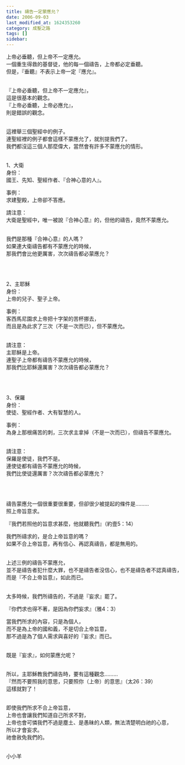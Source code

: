 ```yaml
---
title: 禱告一定蒙應允？
date: 2006-09-03
last_modified_at: 1624353260
category: 成聖之路
tags: []
sidebar: 
---
```


<p>上帝必垂聽，但上帝不一定應允。<br/>
一個重生得救的基督徒，他的每一個禱告，上帝都必定垂聽。<br/>
但是，『垂聽』不表示上帝一定『應允』。</p>
<p><br/>
『上帝必垂聽，但上帝不一定應允』，<br/>
這是很基本的觀念。<br/>
『上帝必垂聽，上帝必應允』，<br/>
則是錯誤的觀念。</p>
<p><br/>
這裡舉三個聖經中的例子。<br/>
連聖經裡的例子都會這樣不蒙應允了，就別提我們了。<br/>
我們都沒這三個人那麼偉大，當然會有許多不蒙應允的情形。</p>
<p><br/>
1、大衛<br/>
身份：<br/>
國王、先知、聖經作者、『合神心意的人』。</p>
<p>事例：<br/>
求建聖殿，上帝卻不答應。</p>
<p>請注意：<br/>
大衛是聖經中，唯一被說『合神心意』的，但他的禱告，竟然不蒙應允。</p>
<p><br/>
我們是那種『合神心意』的人嗎？<br/>
如果連大衛禱告都有不蒙應允的時候，<br/>
那我們會比他更厲害，次次禱告都必蒙應允？</p>
<p> </p>
<p><br/>
2、主耶穌<br/>
身份：<br/>
上帝的兒子、聖子上帝。</p>
<p>事例：<br/>
客西馬尼園求上帝把十字架的苦杯挪去，<br/>
而且是為此求了三次（不是一次而已），但不蒙應允。</p>
<p><br/>
請注意：<br/>
主耶穌是上帝。<br/>
連聖子上帝都有禱告不蒙應允的時候，<br/>
那我們比耶穌還厲害？次次禱告都必蒙應允？</p>
<p> </p>
<p><br/>
3、保羅<br/>
身份：<br/>
使徒、聖經作者、大有智慧的人。</p>
<p>事例：<br/>
為身上那根痛苦的刺，三次求主拿掉（不是一次而已），但禱告不蒙應允。</p>
<p><br/>
請注意：<br/>
保羅是使徒，我們不是。<br/>
連使徒都有禱告不蒙應允的時候，<br/>
我們比使徒還厲害？次次禱告都必蒙應允？</p>
<p> </p>
<p><br/>
禱告蒙應允一個很重要很重要，但卻很少被提起的條件是………<br/>
照上帝旨意求。</p>
<p>『我們若照他的旨意求甚麼，他就聽我們』（約壹5：14）</p>
<p>我們所禱求的，是合上帝旨意的嗎？<br/>
如果不合上帝旨意，再有信心、再認真禱告，都是無用的。</p>
<p><br/>
上述三例的禱告不蒙應允，<br/>
並不是禱告者犯什麼大罪，也不是禱告者沒信心，也不是禱告者不認真禱告，<br/>
而是『不合上帝旨意』，如此而已。</p>
<p><br/>
太多時候，我們所禱告的，不過是『妄求』罷了。</p>
<p>『你們求也得不著，是因為你們妄求』（雅4：3）</p>
<p>當我們所求的內容，只是為個人，<br/>
而不是為上帝的國和義，不是切合上帝旨意，<br/>
那不過是為了個人需求與喜好的『妄求』而已。</p>
<p><br/>
既是『妄求』，如何蒙應允呢？</p>
<p><br/>
所以，主耶穌教我們禱告時，要有這種觀念………<br/>
『然而不要照我的意思，只要照你（上帝）的意思』（太26：39）<br/>
這樣就對了！</p>
<p><br/>
即使我們所求不合上帝旨意，<br/>
上帝也會讓我們知道自己所求不對，<br/>
上帝也會可憐我們不過是塵土、是愚昧的人類，無法清楚明白祂的心意，<br/>
所以才會妄求。<br/>
祂會赦免我們的。</p>
<p><br/>
小小羊<br/>
 </p>
<p> </p>
